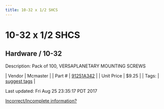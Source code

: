 ```yaml
---
title: 10-32 x 1/2 SHCS
---
```


# 10-32 x 1/2 SHCS
## Hardware / 10-32
Description: 	Pack of 100, VERSAPLANETARY MOUNTING SCREWS 

| Vendor | Mcmaster | 
| Part # | [91251A342](https://www.mcmaster.com/#91251A342) | 
| Unit Price | $9.25 | 
| Tags: | [suggest tags](https://docs.google.com/forms/d/e/1FAIpQLSeWyY8v3RgOty-MyWmh9U0iivNYN_molChYyS-0U-o-kOAv_g/viewform) | 

Last updated: Fri Aug 25 23:35:17 PDT 2017

 [Incorrect/Incomplete information?](https://docs.google.com/forms/d/e/1FAIpQLSeWyY8v3RgOty-MyWmh9U0iivNYN_molChYyS-0U-o-kOAv_g/viewform)